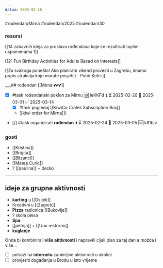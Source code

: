 ```yaml
---
datum: 2025-03-16
---
```

#rodendan/Mirna #rodendan/2025 #rodendan/30

### resursi 

[[14 zabavnih ideja za proslavu rođendana koje će rezultirati toplim uspomenama 1]]

[[21 Fun Birthday Activities for Adults Based on Interests]]

[[Za svakoga ponešto! Ako planirate vikend provesti u Zagrebu, imamo popis atrakcija koje morate posjetiti - Putni Kofer]]

___## rođendan [[Mirna 💕💕💕]]

- [x] #task rodendanski poklon za Mirnu 🆔 IeKKFd ⏫ ⏳ 2025-02-26 📅 2025-03-01 ✅ 2025-03-14
	- [x] #task pogledaj [[KiwiCo Crates Subscription Box]]
	- [[kiwi order for Mirna]]\

- [/] #task organizirati **rođendan** ⏫ ⏳ 2025-02-24 📅 2025-03-05 🆔 k81bjv

### gosti 
- [[Kristina]]
- [[Brigita]]
- [[Blizanci]]
- [[Matea Curic]]
- ? [[paulina]] + decko
___
## ideje za grupne aktivnosti 

- **karting** u [[Osijek]]
- Kreativni u [[Zagreb]]
- **Pizza** radionica [[Bukovlje]]
- ? skola plesa
- **Spa** 
- [[petnja]] + [[Uno restoran]]
- **kuglanje** 

Onda bi kombinirali **više aktivnosti** i napravili cijeli plan za taj dan a možda i više…

- [ ] potrazi  na **internetu** zanimljive aktivnosti u okolici
- [ ] provjeriti događanja u Brodu u isto vrijeme
